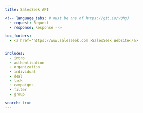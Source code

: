 ```yaml
---
title: SalesSeek API

<!-- language_tabs: # must be one of https://git.io/vQNgJ
  - request: Request
  - response: Response -->

toc_footers:
  - <a href='https://www.salesseek.com'>SalesSeek Website</a>


includes:
  - intro
  - authentication
  - organization
  - individual
  - deal
  - task
  - campaigns 
  - filter
  - group

search: true
---
```


